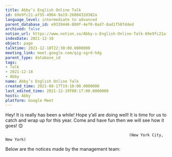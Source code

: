 ```yaml
---
title: Abby’s English Online Talk
id: 69e9fc21-af55-4964-9a19-2680432d382a
language_level: intermediate to advanced
parent_database_id: e9339446-880f-4ef0-8ad7-8ad1f507dded
archived: false
notion_url: https://www.notion.so/Abby-s-English-Online-Talk-69e9fc21af5549649a192680432d382a
indexDate: 2021-12-18
object: page
talktime: 2021-12-18T22:30:00.0000000
meeting_link: meet.google.com/qig-sgrd-hdg
parent_type: database_id
tags:
- Talk
- 2021-12-18
- Abby
name: Abby’s English Online Talk
created_time: 2021-08-17T19:10:00.0000000
last_edited_time: 2021-12-19T00:17:00.0000000
hosts: Abby
platform: Google Meet
---
```


Hey! It is really has been a while! Hope y’all are doing well! It is time for us to catch and wrap up for this year. Come and have fun then we will see how it goes! 😊



                                                          (New York City, New York)



Below are the notices made by the management team:


